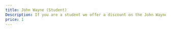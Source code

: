 ```yaml
---
title: John Wayne (Student)
Description: If you are a student we offer a discount on the John Wayne
price: 1
---
```


